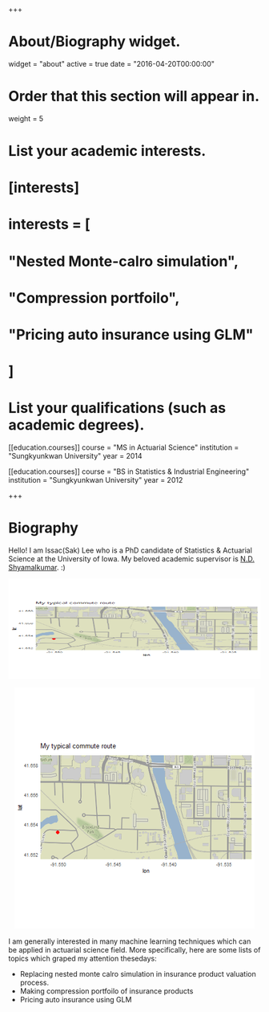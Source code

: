 +++
# About/Biography widget.
widget = "about"
active = true
date = "2016-04-20T00:00:00"

# Order that this section will appear in.
weight = 5

# List your academic interests.
# [interests]
#   interests = [
#     "Nested Monte-calro simulation",
#     "Compression portfoilo",
#     "Pricing auto insurance using GLM"
#   ]

# List your qualifications (such as academic degrees).

[[education.courses]]
  course = "MS in Actuarial Science"
  institution = "Sungkyunkwan University"
  year = 2014

[[education.courses]]
  course = "BS in Statistics & Industrial Engineering"
  institution = "Sungkyunkwan University"
  year = 2012
 
+++

# Biography

Hello! I am Issac(Sak) Lee who is a PhD candidate of Statistics & Actuarial Science at the University of Iowa. My beloved academic supervisor is [N.D. Shyamalkumar](http://homepage.divms.uiowa.edu/~nshyamal/). :)

<p align="center">
  <img width="600" height="200" src="https://raw.githubusercontent.com/issactoast/EnBlog/master/static/img/mycommute_route.gif">
</p>

<div align="center">

![route](https://raw.githubusercontent.com/issactoast/EnBlog/master/static/img/mycommute_route.gif)

</div>

I am generally interested in many machine learning techniques which can be applied in actuarial science field. More specifically, here are some lists of topics which graped my attention thesedays:

- Replacing nested monte calro simulation in insurance product valuation process.
- Making compression portfoilo of insurance products
- Pricing auto insurance using GLM

